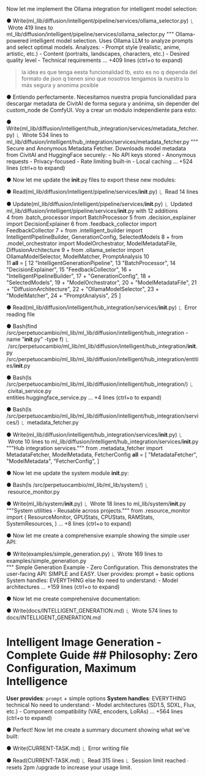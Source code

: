 Now let me implement the Ollama integration for intelligent model selection:

● Write(ml_lib/diffusion/intelligent/pipeline/services/ollama_selector.py)
⎿  Wrote 419 lines to ml_lib/diffusion/intelligent/pipeline/services/ollama_selector.py
"""
Ollama-powered intelligent model selection.
Uses Ollama LLM to analyze prompts and select optimal models.
Analyzes: - Prompt style (realistic, anime, artistic, etc.) - Content (portraits, landscapes, characters, etc.) - Desired quality level - Technical requirements
… +409 lines (ctrl+o to expand)

> la idea es que tenga eesta funcionalidad tb, esto es no q dependa del formato de json q tienen sino que nosotros tengamos la nuestra lo más segura y anonima posible

● Entiendo perfectamente. Necesitamos nuestra propia funcionalidad para descargar metadata de CivitAI de forma segura y anónima, sin depender del custom_node de ComfyUI. Voy a crear un módulo independiente para esto:

● Write(ml_lib/diffusion/intelligent/hub_integration/services/metadata_fetcher.py)
⎿  Wrote 534 lines to ml_lib/diffusion/intelligent/hub_integration/services/metadata_fetcher.py
"""
Secure and Anonymous Metadata Fetcher.
Downloads model metadata from CivitAI and HuggingFace securely: - No API keys stored - Anonymous requests - Privacy-focused - Rate limiting built-in - Local caching
… +524 lines (ctrl+o to expand)

● Now let me update the **init**.py files to export these new modules:

● Read(ml_lib/diffusion/intelligent/pipeline/services/**init**.py)
⎿  Read 14 lines

● Update(ml_lib/diffusion/intelligent/pipeline/services/**init**.py)
⎿  Updated ml_lib/diffusion/intelligent/pipeline/services/**init**.py with 12 additions  
 4 from .batch_processor import BatchProcessor
5 from .decision_explainer import DecisionExplainer
6 from .feedback_collector import FeedbackCollector
7 + from .intelligent_builder import IntelligentPipelineBuilder, GenerationConfig, SelectedModels
8 + from .model_orchestrator import ModelOrchestrator, ModelMetadataFile, DiffusionArchitecture
9 + from .ollama_selector import OllamaModelSelector, ModelMatcher, PromptAnalysis
10  
 11 **all** = [
12 "IntelligentGenerationPipeline",
13 "BatchProcessor",
14 "DecisionExplainer",
15 "FeedbackCollector",
16 + "IntelligentPipelineBuilder",
17 + "GenerationConfig",
18 + "SelectedModels",
19 + "ModelOrchestrator",
20 + "ModelMetadataFile",
21 + "DiffusionArchitecture",
22 + "OllamaModelSelector",
23 + "ModelMatcher",
24 + "PromptAnalysis",
25 ]

● Read(ml_lib/diffusion/intelligent/hub_integration/services/**init**.py)
⎿  Error reading file

● Bash(find /src/perpetuocambio/ml_lib/ml_lib/diffusion/intelligent/hub_integration -name "**init**.py" -type f)
⎿  /src/perpetuocambio/ml_lib/ml_lib/diffusion/intelligent/hub_integration/**init**.py  
 /src/perpetuocambio/ml_lib/ml_lib/diffusion/intelligent/hub_integration/entities/**init**.py

● Bash(ls /src/perpetuocambio/ml_lib/ml_lib/diffusion/intelligent/hub_integration/)
⎿  civitai_service.py  
 entities
huggingface_service.py
… +4 lines (ctrl+o to expand)

● Bash(ls /src/perpetuocambio/ml_lib/ml_lib/diffusion/intelligent/hub_integration/services/)
⎿  metadata_fetcher.py

● Write(ml_lib/diffusion/intelligent/hub_integration/services/**init**.py)
⎿  Wrote 10 lines to ml_lib/diffusion/intelligent/hub_integration/services/**init**.py
"""Hub integration services."""
from .metadata_fetcher import MetadataFetcher, ModelMetadata, FetcherConfig
**all** = [
"MetadataFetcher",
"ModelMetadata",
"FetcherConfig",
]

● Now let me update the system module **init**.py:

● Bash(ls /src/perpetuocambio/ml_lib/ml_lib/system/)
⎿  resource_monitor.py

● Write(ml_lib/system/**init**.py)
⎿  Wrote 18 lines to ml_lib/system/**init**.py  
 """System utilities - Reusable across projects."""
from .resource_monitor import (
ResourceMonitor,
GPUStats,
CPUStats,
RAMStats,
SystemResources,
)
… +8 lines (ctrl+o to expand)

● Now let me create a comprehensive example showing the simple user API:

● Write(examples/simple_generation.py)
⎿  Wrote 169 lines to examples/simple_generation.py  
 """
Simple Generation Example - Zero Configuration.
This demonstrates the user-facing API: SIMPLE and EASY.
User provides: prompt + basic options
System handles: EVERYTHING else
No need to understand: - Model architectures
… +159 lines (ctrl+o to expand)

● Now let me create comprehensive documentation:

● Write(docs/INTELLIGENT_GENERATION.md)
⎿  Wrote 574 lines to docs/INTELLIGENT_GENERATION.md  
 # Intelligent Image Generation - Complete Guide ## Philosophy: Zero Configuration, Maximum Intelligence
**User provides**: `prompt` + simple options
**System handles**: EVERYTHING technical
No need to understand: - Model architectures (SD1.5, SDXL, Flux, etc.) - Component compatibility (VAE, encoders, LoRAs)
… +564 lines (ctrl+o to expand)

● Perfect! Now let me create a summary document showing what we've built:

● Write(CURRENT-TASK.md)
⎿  Error writing file

● Read(CURRENT-TASK.md)
⎿  Read 315 lines
⎿  Session limit reached ∙ resets 2pm
/upgrade to increase your usage limit.
